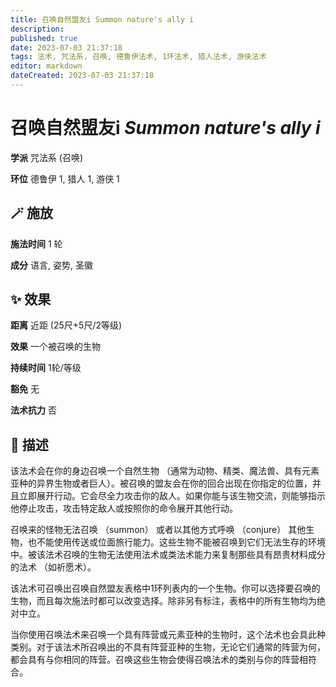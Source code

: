 ```yaml
---
title: 召唤自然盟友i Summon nature's ally i
description: 
published: true
date: 2023-07-03 21:37:18
tags: 法术, 咒法系, 召唤, 德鲁伊法术, 1环法术, 猎人法术, 游侠法术
editor: markdown
dateCreated: 2023-07-03 21:37:18
---
```


# **召唤自然盟友i** *Summon nature's ally i*

**学派** 咒法系 (召唤) 

**环位** 德鲁伊 1, 猎人 1, 游侠 1

## 🪄 施放

**施法时间** 1 轮

**成分** 语言, 姿势, 圣徽

## ✨ 效果  

**距离** 近距 (25尺+5尺/2等级) 

**效果** 一个被召唤的生物 

**持续时间** 1轮/等级 

**豁免** 无

**法术抗力** 否

## 📖 描述

该法术会在你的身边召唤一个自然生物 （通常为动物、精类、魔法兽、具有元素亚种的异界生物或者巨人）。被召唤的盟友会在你的回合出现在你指定的位置，并且立即展开行动。它会尽全力攻击你的敌人。如果你能与该生物交流，则能够指示他停止攻击，攻击特定敌人或按照你的命令展开其他行动。

召唤来的怪物无法召唤 （summon） 或者以其他方式呼唤 （conjure） 其他生物，也不能使用传送或位面旅行能力。这些生物不能被召唤到它们无法生存的环境中。被该法术召唤的生物无法使用法术或类法术能力来复制那些具有昂贵材料成分的法术 （如祈愿术）。

该法术可召唤出召唤自然盟友表格中1环列表内的一个生物。你可以选择要召唤的生物，而且每次施法时都可以改变选择。除非另有标注，表格中的所有生物均为绝对中立。

当你使用召唤法术来召唤一个具有阵营或元素亚种的生物时，这个法术也会具此种类别。对于该法术所召唤出的不具有阵营亚种的生物，无论它们通常的阵营为何，都会具有与你相同的阵营。召唤这些生物会使得召唤法术的类别与你的阵营相符合。
    